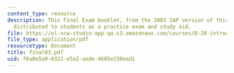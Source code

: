 ```yaml
---
content_type: resource
description: This Final Exam booklet, from the 2003 IAP version of this course, was
  distributed to students as a practice exam and study aid.
file: https://ol-ocw-studio-app-qa.s3.amazonaws.com/courses/8-20-introduction-to-special-relativity-january-iap-2005/f6a0e5a90321e5a2aede4685e230ead1_final03.pdf
file_type: application/pdf
resourcetype: Document
title: final03.pdf
uid: f6a0e5a9-0321-e5a2-aede-4685e230ead1
---
```

